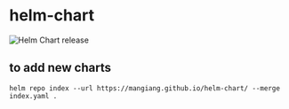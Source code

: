 # helm-chart
![Helm Chart release](https://github.com/Mangiang/helm-chart/workflows/Helm%20Chart%20release/badge.svg)

## to add new charts
`helm repo index --url https://mangiang.github.io/helm-chart/ --merge index.yaml .`
